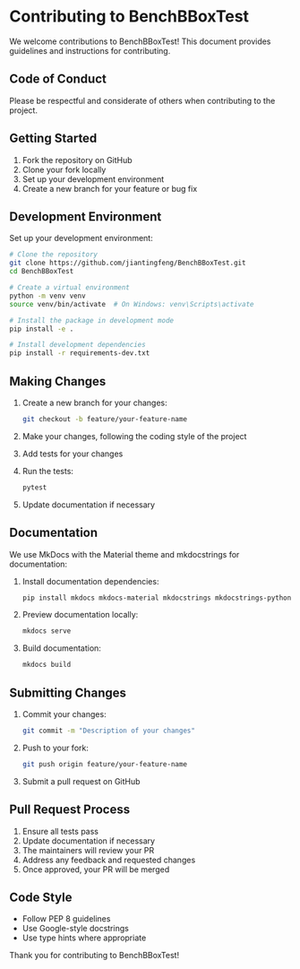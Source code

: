 # Contributing to BenchBBoxTest

We welcome contributions to BenchBBoxTest! This document provides guidelines and instructions for contributing.

## Code of Conduct

Please be respectful and considerate of others when contributing to the project.

## Getting Started

1. Fork the repository on GitHub
2. Clone your fork locally
3. Set up your development environment
4. Create a new branch for your feature or bug fix

## Development Environment

Set up your development environment:

```bash
# Clone the repository
git clone https://github.com/jiantingfeng/BenchBBoxTest.git
cd BenchBBoxTest

# Create a virtual environment
python -m venv venv
source venv/bin/activate  # On Windows: venv\Scripts\activate

# Install the package in development mode
pip install -e .

# Install development dependencies
pip install -r requirements-dev.txt
```

## Making Changes

1. Create a new branch for your changes:
   ```bash
   git checkout -b feature/your-feature-name
   ```

2. Make your changes, following the coding style of the project

3. Add tests for your changes

4. Run the tests:
   ```bash
   pytest
   ```

5. Update documentation if necessary

## Documentation

We use MkDocs with the Material theme and mkdocstrings for documentation:

1. Install documentation dependencies:
   ```bash
   pip install mkdocs mkdocs-material mkdocstrings mkdocstrings-python
   ```

2. Preview documentation locally:
   ```bash
   mkdocs serve
   ```

3. Build documentation:
   ```bash
   mkdocs build
   ```

## Submitting Changes

1. Commit your changes:
   ```bash
   git commit -m "Description of your changes"
   ```

2. Push to your fork:
   ```bash
   git push origin feature/your-feature-name
   ```

3. Submit a pull request on GitHub

## Pull Request Process

1. Ensure all tests pass
2. Update documentation if necessary
3. The maintainers will review your PR
4. Address any feedback and requested changes
5. Once approved, your PR will be merged

## Code Style

- Follow PEP 8 guidelines
- Use Google-style docstrings
- Use type hints where appropriate

Thank you for contributing to BenchBBoxTest! 